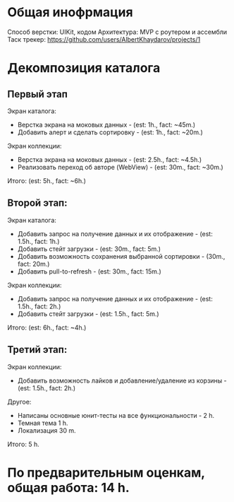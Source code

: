 # Общая инофрмация

Способ верстки: UIKit, кодом
Архитектура: MVP с роутером и ассембли
Таск трекер: https://github.com/users/AlbertKhaydarov/projects/1

# Декомпозиция каталога

## Первый этап

Экран каталога:
- Верстка экрана на моковых данных - (est: 1h., fact: ~45m.)
- Добавить алерт и сделать сортировку - (est: 1h., fact: ~20m.)

Экран коллекции:
- Верстка экрана на моковых данных - (est: 2.5h., fact: ~4.5h.)
- Реализовать переход об авторе (WebView) - (est: 30m., fact: ~30m.)

Итого: (est: 5h., fact: ~6h.)

## Второй этап:

Экран каталога:
- Добавить запрос на получение данных и их отображение - (est: 1.5h., fact: 1h.)
- Добавить стейт загрузки - (est: 30m., fact: 5m.)
- Добавить возможность сохранения выбранной сортировки - (30m., fact: 20m.)
- Добавить pull-to-refresh - (est: 30m., fact: 15m.)

Экран коллекции:
- Добавить запрос на получение данных и их отображение - (est: 1.5h., fact: 2h.)
- Добавить стейт загрузки -  (est: 1.5h., fact: 5m.)


 Итого: (est: 6h., fact: ~4h.)

## Третий этап:

Экран коллекции:
- Добавить возможность лайков и добавление/удаление из корзины - (est: 1.5h., fact: 2h.)

Другое:
- Написаны основные юнит-тесты на все функциональности - 2 h.
- Темная тема 1 h.
- Локализация 30 m.

Итого: 5 h.

# По предварительным оценкам, общая работа: 14 h.
